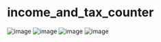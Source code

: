 # income_and_tax_counter

![image](https://user-images.githubusercontent.com/54556843/227784439-3827bac4-91bf-406c-bdbb-705018e86bb0.png)
![image](https://user-images.githubusercontent.com/54556843/227784556-abdbbee6-a584-4e53-a204-293ff63b7c40.png)
![image](https://user-images.githubusercontent.com/54556843/227784583-1616cb70-f2f5-4741-b3d7-b6a8f92408bd.png)
![image](https://user-images.githubusercontent.com/54556843/227784598-1d630463-619b-44f3-b284-74c1b887df8c.png)
